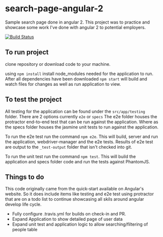 # search-page-angular-2
Sample search page done in angular 2. This project was to practice and showcase some work I've done with angular 2 to potential employers.

[![Build Status](https://travis-ci.org/JR33D/search-page-angular-2.svg?branch=master)](https://travis-ci.org/JR33D/search-page-angular-2)

## To run project
clone repository or download code to your machine.

using `npm install` install node_modules needed for the application to run. After all dependencies have been downloaded `npm start` will build and watch files for changes as well as run application to view.

## To test the project
All testing for the application can be found under the `src/app/testing` folder. There are 2 options currently `e2e` or `specs` The e2e folder houses the protractor end-to-end test that can be run against the application. Where as the specs folder houses the jasmine unit tests to run against the application.

To run the e2e test run the command `npm e2e`. This will build, server and run the application, webdriver-manager and the e2e tests. Results of e2e test are output to the `_test-output` folder that isn't checked into git.

To run the unit test run the command `npm test`. This will build the application and specs folder code and run the tests against PhantomJS.

## Things to do
This code originally came from the quick-start available on Angular's website. So it does include items like testing and e2e test using protractor that are on a todo list to continue showcasing all skils around angular develop life cycle.

+ Fully configure .travis.yml for builds on check-in and PR.
+ Expand Application to show detailed page of user data
+ Expand unit test and application logic to allow searching/filtering of people table
